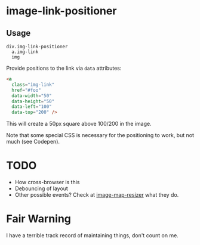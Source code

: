 # image-link-positioner

## Usage

~~~ jade
div.img-link-positioner
  a.img-link
  img
~~~

Provide positions to the link via `data` attributes:

~~~ html
<a
  class="img-link"
  href="#foo"
  data-width="50"
  data-height="50"
  data-left="100"
  data-top="200" />
~~~

This will create a 50px square above 100/200 in the image.

Note that some special CSS is necessary for the positioning to work, but not much (see Codepen).

# TODO

* How cross-browser is this
* Debouncing of layout
* Other possible events? Check at [image-map-resizer](https://github.com/davidjbradshaw/image-map-resizer/blob/master/js/imageMapResizer.js) what they do.

# Fair Warning

I have a terrible track record of maintaining things, don't count on me.
